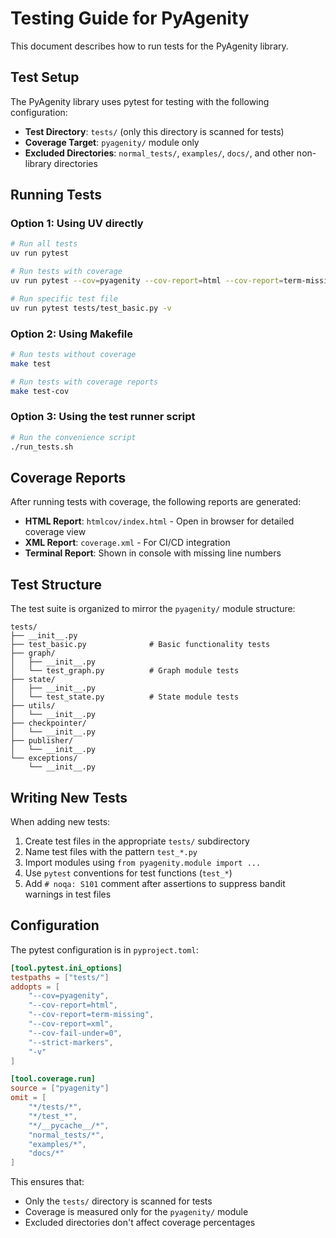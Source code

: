 # Testing Guide for PyAgenity

This document describes how to run tests for the PyAgenity library.

## Test Setup

The PyAgenity library uses pytest for testing with the following configuration:

- **Test Directory**: `tests/` (only this directory is scanned for tests)
- **Coverage Target**: `pyagenity/` module only
- **Excluded Directories**: `normal_tests/`, `examples/`, `docs/`, and other non-library directories

## Running Tests

### Option 1: Using UV directly

```bash
# Run all tests
uv run pytest

# Run tests with coverage
uv run pytest --cov=pyagenity --cov-report=html --cov-report=term-missing

# Run specific test file
uv run pytest tests/test_basic.py -v
```

### Option 2: Using Makefile

```bash
# Run tests without coverage
make test

# Run tests with coverage reports
make test-cov
```

### Option 3: Using the test runner script

```bash
# Run the convenience script
./run_tests.sh
```

## Coverage Reports

After running tests with coverage, the following reports are generated:

- **HTML Report**: `htmlcov/index.html` - Open in browser for detailed coverage view
- **XML Report**: `coverage.xml` - For CI/CD integration
- **Terminal Report**: Shown in console with missing line numbers

## Test Structure

The test suite is organized to mirror the `pyagenity/` module structure:

```
tests/
├── __init__.py
├── test_basic.py              # Basic functionality tests
├── graph/
│   ├── __init__.py
│   └── test_graph.py          # Graph module tests
├── state/
│   ├── __init__.py
│   └── test_state.py          # State module tests
├── utils/
│   └── __init__.py
├── checkpointer/
│   └── __init__.py
├── publisher/
│   └── __init__.py
└── exceptions/
    └── __init__.py
```

## Writing New Tests

When adding new tests:

1. Create test files in the appropriate `tests/` subdirectory
2. Name test files with the pattern `test_*.py`
3. Import modules using `from pyagenity.module import ...`
4. Use `pytest` conventions for test functions (`test_*`)
5. Add `# noqa: S101` comment after assertions to suppress bandit warnings in test files

## Configuration

The pytest configuration is in `pyproject.toml`:

```toml
[tool.pytest.ini_options]
testpaths = ["tests/"]
addopts = [
    "--cov=pyagenity",
    "--cov-report=html",
    "--cov-report=term-missing",
    "--cov-report=xml",
    "--cov-fail-under=0",
    "--strict-markers",
    "-v"
]

[tool.coverage.run]
source = ["pyagenity"]
omit = [
    "*/tests/*",
    "*/test_*",
    "*/__pycache__/*",
    "normal_tests/*",
    "examples/*",
    "docs/*"
]
```

This ensures that:
- Only the `tests/` directory is scanned for tests
- Coverage is measured only for the `pyagenity/` module
- Excluded directories don't affect coverage percentages
